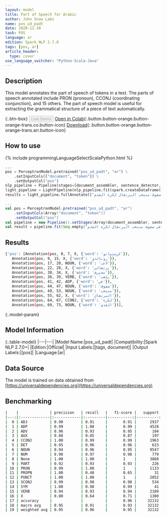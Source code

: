 ```yaml
---
layout: model
title: Part of Speech for Arabic
author: John Snow Labs
name: pos_ud_padt
date: 2020-11-30
task: POS
language: ar
edition: Spark NLP 2.7.0
tags: [pos, ar]
article_header:
  type: cover
use_language_switcher: "Python-Scala-Java"
---
```


## Description

This model annotates the part of speech of tokens in a text. The parts of speech annotated include PRON (pronoun), CCONJ (coordinating conjunction), and 15 others. The part of speech model is useful for extracting the grammatical structure of a piece of text automatically.

{:.btn-box}
<button class="button button-orange" disabled>Live Demo</button>
[Open in Colab](https://colab.research.google.com/github/JohnSnowLabs/spark-nlp-workshop/blob/master/tutorials/Certification_Trainings/Public/6.Playground_DataFrames.ipynb){:.button.button-orange.button-orange-trans.co.button-icon}
[Download](https://s3.amazonaws.com/auxdata.johnsnowlabs.com/public/models/pos_ud_padt_ar_2.7.0_2.4_1606721957579.zip){:.button.button-orange.button-orange-trans.arr.button-icon}

## How to use

<div class="tabs-box" markdown="1">
{% include programmingLanguageSelectScalaPython.html %}

```python
...
pos = PerceptronModel.pretrained("pos_ud_padt", "ar") \
    .setInputCols(["document", "token"]) \
    .setOutputCol("pos")
nlp_pipeline = Pipeline(stages=[document_assembler, sentence_detector, tokenizer, pos])
light_pipeline = LightPipeline(nlp_pipeline.fit(spark.createDataFrame([['']]).toDF("text")))
results = light_pipeline.fullAnnotate(["كرستيانو رونالدو لاعب برتغالي محترف يلعب في صفوف منتخب البرتغال لكرة القدم"])
```
```scala
...
val pos = PerceptronModel.pretrained("pos_ud_padt", "ar")
    .setInputCols(Array("document", "token"))
    .setOutputCol("pos")
val pipeline = new Pipeline().setStages(Array(document_assembler, sentence_detector, tokenizer, pos))
val result = pipeline.fit(Seq.empty["كرستيانو رونالدو لاعب برتغالي محترف يلعب في صفوف منتخب البرتغال لكرة القدم"].toDS.toDF("text")).transform(data)
```
</div>

## Results

```bash
{'pos': [Annotation(pos, 0, 7, X, {'word': 'كرستيانو'}),
   Annotation(pos, 9, 15, X, {'word': 'رونالدو'}),
   Annotation(pos, 17, 20, NOUN, {'word': 'لاعب'}),
   Annotation(pos, 22, 28, X, {'word': 'برتغالي'}),
   Annotation(pos, 30, 34, X, {'word': 'محترف'}),
   Annotation(pos, 36, 39, VERB, {'word': 'يلعب'}),
   Annotation(pos, 41, 42, ADP, {'word': 'في'}),
   Annotation(pos, 44, 47, NOUN, {'word': 'صفوف'}),
   Annotation(pos, 49, 53, NOUN, {'word': 'منتخب'}),
   Annotation(pos, 55, 62, X, {'word': 'البرتغال'}),
   Annotation(pos, 64, 67, CCONJ, {'word': 'لكرة'}),
   Annotation(pos, 69, 73, NOUN, {'word': 'القدم'})],
```

{:.model-param}
## Model Information

{:.table-model}
|---|---|
|Model Name:|pos_ud_padt|
|Compatibility:|Spark NLP 2.7.0+|
|Edition:|Official|
|Input Labels:|[tags, document]|
|Output Labels:|[pos]|
|Language:|ar|

## Data Source

The model is trained on data obtained from [https://universaldependencies.org](https://universaldependencies.org)

## Benchmarking

```bash
|    |              | precision   | recall   |   f1-score |   support |
|---:|:-------------|:------------|:---------|-----------:|----------:|
|  0 | ADJ          | 0.90        | 0.91     |       0.91 |      2937 |
|  1 | ADP          | 0.99        | 1.00     |       0.99 |      4528 |
|  2 | ADV          | 0.96        | 0.93     |       0.95 |       104 |
|  3 | AUX          | 0.88        | 0.85     |       0.87 |       197 |
|  4 | CCONJ        | 1.00        | 0.99     |       0.99 |      1963 |
|  5 | DET          | 0.95        | 0.96     |       0.96 |       623 |
|  6 | NOUN         | 0.94        | 0.96     |       0.95 |      9547 |
|  7 | NUM          | 0.98        | 0.97     |       0.98 |       779 |
|  8 | None         | 1.00        | 1.00     |       1    |      3868 |
|  9 | PART         | 0.92        | 0.93     |       0.93 |       226 |
| 10 | PRON         | 0.99        | 1.00     |       1    |      1133 |
| 11 | PROPN        | 1.00        | 0.48     |       0.65 |        31 |
| 12 | PUNCT        | 1.00        | 1.00     |       1    |      2052 |
| 13 | SCONJ        | 0.99        | 0.98     |       0.98 |       534 |
| 14 | SYM          | 1.00        | 0.98     |       0.99 |        41 |
| 15 | VERB         | 0.94        | 0.93     |       0.94 |      2189 |
| 16 | X            | 0.80        | 0.64     |       0.71 |      1380 |
| 17 | accuracy     |             |          |       0.96 |     32132 |
| 18 | macro avg    | 0.95        | 0.91     |       0.93 |     32132 |
| 19 | weighted avg | 0.95        | 0.96     |       0.95 |     32132 |
```
